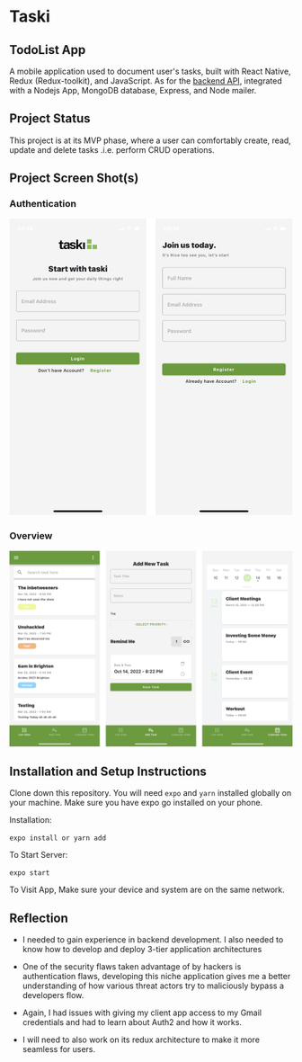 # Taski

## TodoList App

A mobile application used to document user's tasks, built with React Native, Redux (Redux-toolkit), and JavaScript. As for the [backend API](https://github.com/b4ssey/taski-backend), integrated with a Nodejs App, MongoDB database, Express, and Node mailer.

## Project Status

This project is at its MVP phase, where a user can comfortably create, read, update and delete tasks .i.e. perform CRUD operations.

## Project Screen Shot(s)

### Authentication

![Authentication_Flow](assets/authentication_taski.png?raw=true "Authentication Flow")

### Overview

![Overview_Flow](assets/overview_taski.png?raw=true "Overview Flow")

## Installation and Setup Instructions

Clone down this repository. You will need `expo` and `yarn` installed globally on your machine. Make sure you have expo go installed on your phone.

Installation:

`expo install or yarn add`

To Start Server:

`expo start`

To Visit App, Make sure your device and system are on the same network.

## Reflection

* I needed to gain experience in backend development. I also needed to know how to develop and deploy 3-tier application architectures

* One of the security flaws taken advantage of by hackers is authentication flaws, developing this niche application gives me a better understanding of how various threat actors try to maliciously bypass a developers flow.

* Again, I had issues with giving my client app access to my Gmail credentials and had to learn about Auth2 and how it works.

* I will need to also work on its redux architecture to make it more seamless for users.

